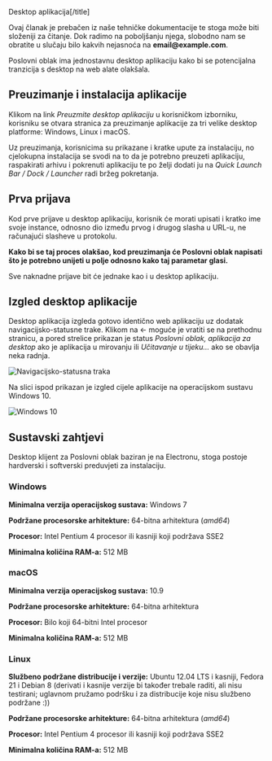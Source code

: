 Desktop aplikacija[/title]

<div class="card-panel blue-text text-darken-2">Ovaj članak je prebačen iz naše tehničke dokumentacije te stoga može biti složeniji za čitanje. Dok radimo na poboljšanju njega, slobodno nam se obratite u slučaju bilo kakvih nejasnoća na <b>email@example.com</b>.</div>

Poslovni oblak ima jednostavnu desktop aplikaciju kako bi se potencijalna tranzicija s desktop na web alate olakšala.

## Preuzimanje i instalacija aplikacije
Klikom na link *Preuzmite desktop aplikaciju* u korisničkom izborniku, korisniku se otvara stranica za preuzimanje aplikacije za tri velike desktop platforme: Windows, Linux i macOS.

Uz preuzimanja, korisnicima su prikazane i kratke upute za instalaciju, no cjelokupna instalacija se svodi na to da je potrebno preuzeti aplikaciju, raspakirati arhivu i pokrenuti aplikaciju te po želji dodati ju na *Quick Launch Bar / Dock / Launcher* radi bržeg pokretanja.

## Prva prijava

Kod prve prijave u desktop aplikaciju, korisnik će morati upisati i kratko ime svoje instance, odnosno dio između prvog i drugog slasha u URL-u, ne računajući slasheve u protokolu.

**Kako bi se taj proces olakšao, kod preuzimanja će Poslovni oblak napisati što je potrebno unijeti u polje odnosno kako taj parametar glasi.**

Sve naknadne prijave bit će jednake kao i u desktop aplikaciju.

## Izgled desktop aplikacije

Desktop aplikacija izgleda gotovo identično web aplikaciju uz dodatak navigacijsko-statusne trake. Klikom na &larr; moguće je vratiti se na prethodnu stranicu, a pored strelice prikazan je status *Poslovni oblak, aplikacija za desktop* ako je aplikacija u mirovanju ili *Učitavanje u tijeku…* ako se obavlja neka radnja.

![Navigacijsko-statusna traka](https://oblak.mbmjertan.co/public/educateam/file/8de4c413b5b704efd954ad2ca4aef928478313fa84cfed8c555377c9b7fbdf01)

Na slici ispod prikazan je izgled cijele aplikacije na operacijskom sustavu Windows 10.

![Windows 10](https://oblak.mbmjertan.co/public/educateam/file/c047fdf2fbfe92f7a519375a06b6cd9fd4cceb97390c8e78a2daba6615137e17)

## Sustavski zahtjevi

Desktop klijent za Poslovni oblak baziran je na Electronu, stoga postoje hardverski i softverski preduvjeti za instalaciju. 
 
### Windows

**Minimalna verzija operacijskog sustava:** Windows 7

**Podržane procesorske arhitekture:** 64-bitna arhitektura (*amd64*) 

**Procesor:** Intel Pentium 4 procesor ili kasniji koji podržava SSE2

**Minimalna količina RAM-a:** 512 MB

### macOS
**Minimalna verzija operacijskog sustava:** 10.9

**Podržane procesorske arhitekture:** 64-bitna arhitektura

**Procesor:** Bilo koji 64-bitni Intel procesor

**Minimalna količina RAM-a:** 512 MB

### Linux
**Službeno podržane distribucije i verzije:** Ubuntu 12.04 LTS i kasniji, Fedora 21 i Debian 8 (derivati i kasnije verzije bi također trebale raditi, ali nisu testirani; uglavnom pružamo podršku i za distribucije koje nisu službeno podržane :))

**Podržane procesorske arhitekture:** 64-bitna arhitektura (*amd64*)

**Procesor:** Intel Pentium 4 procesor ili kasniji koji podržava SSE2

**Minimalna količina RAM-a:** 512 MB



